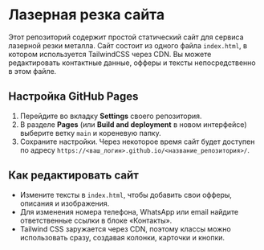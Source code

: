 # Лазерная резка сайта

Этот репозиторий содержит простой статический сайт для сервиса лазерной резки металла. Сайт состоит из одного файла `index.html`, в котором используется TailwindCSS через CDN. Вы можете редактировать контактные данные, офферы и тексты непосредственно в этом файле.

## Настройка GitHub Pages

1. Перейдите во вкладку **Settings** своего репозитория.
2. В разделе **Pages** (или **Build and deployment** в новом интерфейсе) выберите ветку `main` и кореневую папку.
3. Сохраните настройки. Через некоторое время сайт будет доступен по адресу `https://<ваш_логин>.github.io/<название_репозитория>/`.

## Как редактировать сайт

- Измените тексты в `index.html`, чтобы добавить свои офферы, описания и изображения.
- Для изменения номера телефона, WhatsApp или email найдите ответственные ссылки в блоке «Контакты».
- Tailwind CSS заружается через CDN, поэтому классы можно использовать сразу, создавая колонки, карточки и кнопки.

